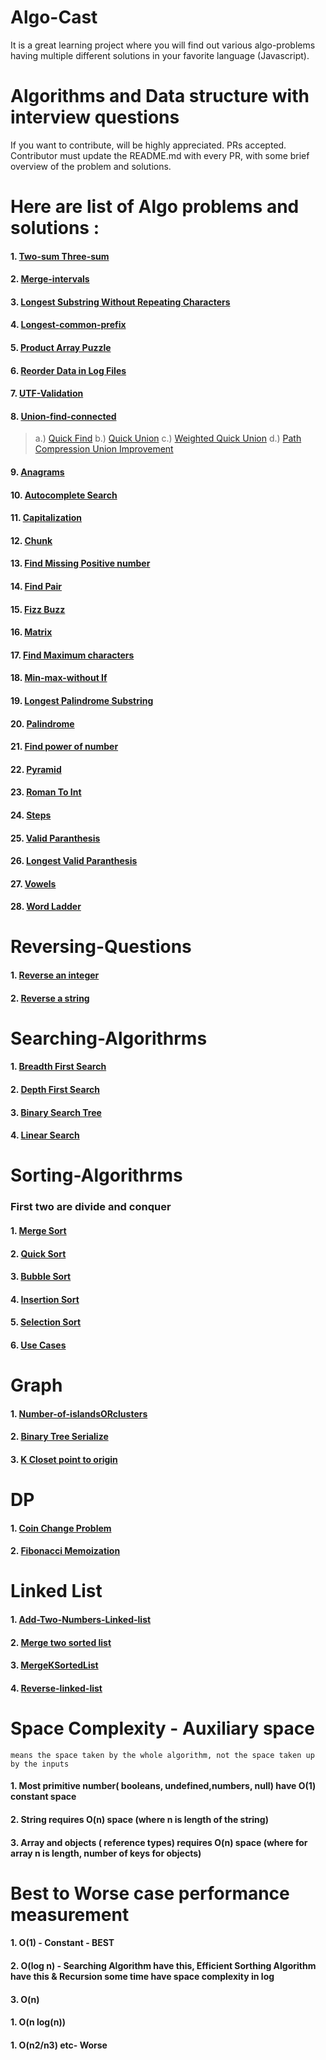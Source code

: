 # Algo-Cast
  It is a great learning project where you will find out various algo-problems having multiple different solutions in your favorite language (Javascript).
  
# Algorithms and Data structure with interview questions

  If you want to contribute, will be highly appreciated. PRs accepted.
  Contributor must update the README.md with every PR, with some brief overview of the problem and solutions.

# Here are list of Algo problems and solutions : 
 #### 1. [Two-sum Three-sum](https://github.com/vivekdogra02/Algo-cast/tree/master/excerises/2sum-3sum)
 #### 2. [Merge-intervals](https://github.com/vivekdogra02/Algo-cast/tree/master/excerises/Array-question/merge-intervals)
 #### 3. [Longest Substring Without Repeating Characters](https://github.com/vivekdogra02/Algo-cast/blob/master/excerises/Longest%20Substring%20Without%20Repeating%20Characters/index.js)
 #### 4. [Longest-common-prefix](https://github.com/vivekdogra02/Algo-cast/blob/master/excerises/Longest-common-prefix/index.js)
 #### 5. [Product Array Puzzle](https://github.com/vivekdogra02/Algo-cast/blob/master/excerises/Product%20Array%20Puzzle/index.js)
 #### 6. [Reorder Data in Log Files](https://github.com/vivekdogra02/Algo-cast/blob/master/excerises/Reorder%20Data%20in%20Log%20Files/index.js)
 #### 7. [UTF-Validation](https://github.com/vivekdogra02/Algo-cast/blob/master/excerises/UTF-8-Validation/index.js)
 #### 8. [Union-find-connected](https://github.com/vivekdogra02/Algo-cast/tree/master/excerises/Union-find-connected)
 > a.) [Quick Find](https://github.com/vivekdogra02/Algo-cast/blob/master/excerises/Union-find-connected/quick-find.js)
 > b.) [Quick Union](https://github.com/vivekdogra02/Algo-cast/blob/master/excerises/Union-find-connected/quick-union.js)
 > c.) [Weighted Quick Union](https://github.com/vivekdogra02/Algo-cast/blob/master/excerises/Union-find-connected/weighted-quick-union-improvement.js)
 > d.) [Path Compression Union Improvement](https://github.com/vivekdogra02/Algo-cast/blob/master/excerises/Union-find-connected/path-compression-union-improvement2.js)
 #### 9. [Anagrams](https://github.com/vivekdogra02/Algo-cast/blob/master/excerises/anagrams/index.js)
 #### 10. [Autocomplete Search](https://github.com/vivekdogra02/Algo-cast/blob/master/excerises/autocomplete-search/index.js)
 #### 11. [Capitalization](https://github.com/vivekdogra02/Algo-cast/blob/master/excerises/capitalization/index.js)
 #### 12. [Chunk](https://github.com/vivekdogra02/Algo-cast/blob/master/excerises/chunk/index.js)
 #### 13. [Find Missing Positive number](https://github.com/vivekdogra02/Algo-cast/blob/master/excerises/find-missing-first-positive-number-stripe/index.js)
 #### 14. [Find Pair](https://github.com/vivekdogra02/Algo-cast/blob/master/excerises/findPair/index.js)
 #### 15. [Fizz Buzz](https://github.com/vivekdogra02/Algo-cast/blob/master/excerises/fizzbuzz/index.js)
 #### 16. [Matrix](https://github.com/vivekdogra02/Algo-cast/blob/master/excerises/matrix/index.js)
 #### 17. [Find Maximum characters](https://github.com/vivekdogra02/Algo-cast/blob/master/excerises/maxChars/index.js)
 #### 18. [Min-max-without If](https://github.com/vivekdogra02/Algo-cast/blob/master/excerises/min-max-withoutIf/index.js)
 #### 19. [Longest Palindrome Substring](https://github.com/vivekdogra02/Algo-cast/tree/master/excerises/palindromes-questions/Longest%20Palindromic%20Substring)
 #### 20. [Palindrome](https://github.com/vivekdogra02/Algo-cast/blob/master/excerises/palindromes-questions/palidrome/index.js)
 #### 21. [Find power of number](https://github.com/vivekdogra02/Algo-cast/blob/master/excerises/pow/index.js)
 #### 22. [Pyramid](https://github.com/vivekdogra02/Algo-cast/blob/master/excerises/pyramid/index.js)
 #### 23. [Roman To Int](https://github.com/vivekdogra02/Algo-cast/blob/master/excerises/romanToInt/index.js)
 #### 24. [Steps](https://github.com/vivekdogra02/Algo-cast/blob/master/excerises/steps/index.js)
 #### 25. [Valid Paranthesis](https://github.com/vivekdogra02/Algo-cast/blob/master/excerises/valid-paranthesis/index.js)
 #### 26. [Longest Valid Paranthesis](https://github.com/vivekdogra02/Algo-cast/blob/master/excerises/valid-paranthesis/longest-valid-parenthesis.js)
 #### 27. [Vowels](https://github.com/vivekdogra02/Algo-cast/blob/master/excerises/vowels/index.js)
 #### 28. [Word Ladder](https://github.com/vivekdogra02/Algo-cast/blob/master/excerises/word-ladder/word-ladder.js)
 
 # Reversing-Questions
 #### 1. [Reverse an integer](https://github.com/vivekdogra02/Algo-cast/blob/master/excerises/Reversing-Questions/reverse-int/index.js)
 #### 2. [Reverse a string](https://github.com/vivekdogra02/Algo-cast/blob/master/excerises/Reversing-Questions/reverse-string/index.js)
 
 # Searching-Algorithrms
  #### 1. [Breadth First Search](https://github.com/vivekdogra02/Algo-cast/blob/master/excerises/Searching-Algorithrms/BFS.js)
  #### 2. [Depth First Search](https://github.com/vivekdogra02/Algo-cast/blob/master/excerises/Searching-Algorithrms/DFS.js)
  #### 3. [Binary Search Tree](https://github.com/vivekdogra02/Algo-cast/blob/master/excerises/Searching-Algorithrms/binary-search-tree.js)
  #### 4. [Linear Search](https://github.com/vivekdogra02/Algo-cast/blob/master/excerises/Searching-Algorithrms/linear-search.js)
 
  # Sorting-Algorithrms
  ### First two are divide and conquer
  #### 1. [Merge Sort](https://github.com/vivekdogra02/Algo-cast/blob/master/excerises/Sorting-Algorithrms/divide-conquer/merge-sort.js)
  #### 2. [Quick Sort](https://github.com/vivekdogra02/Algo-cast/blob/master/excerises/Sorting-Algorithrms/divide-conquer/quick-sort.js)
  #### 3. [Bubble Sort](https://github.com/vivekdogra02/Algo-cast/blob/master/excerises/Sorting-Algorithrms/bubble-sort.js)
  #### 4. [Insertion Sort](https://github.com/vivekdogra02/Algo-cast/blob/master/excerises/Sorting-Algorithrms/insertion-sort.js)
  #### 5. [Selection Sort](https://github.com/vivekdogra02/Algo-cast/blob/master/excerises/Sorting-Algorithrms/selection-sort.js)
  #### 6. [Use Cases](https://github.com/vivekdogra02/Algo-cast/blob/master/excerises/Sorting-Algorithrms/sort.js)
 
 
 # Graph
 #### 1. [Number-of-islandsORclusters](https://github.com/vivekdogra02/Algo-cast/blob/master/excerises/Number-of-islandsORclusters/index.js)
 #### 2. [Binary Tree Serialize](https://github.com/vivekdogra02/Algo-cast/blob/master/excerises/binary-tree-serialize-de-S/index.js)
 #### 3. [K Closet point to origin](https://github.com/vivekdogra02/Algo-cast/blob/master/excerises/k-closet-points-to-origin/index.js)
 
 # DP
 #### 1. [Coin Change Problem](https://github.com/vivekdogra02/Algo-cast/blob/master/excerises/coin-change-problem-Dynamic-Prog/index.js)
 #### 2. [Fibonacci Memoization](https://github.com/vivekdogra02/Algo-cast/blob/master/excerises/fibo-memoization-staircase/fibonacci-memo.js)
 
 
 # Linked List
 #### 1. [Add-Two-Numbers-Linked-list](https://github.com/vivekdogra02/Algo-cast/blob/master/excerises/LinkedList/Add-Two-Numbers-Linked-list/index.js) 
 #### 2. [Merge two sorted list](https://github.com/vivekdogra02/Algo-cast/blob/master/excerises/LinkedList/Merge2SortedLists/index.js) 
 #### 3. [MergeKSortedList](https://github.com/vivekdogra02/Algo-cast/blob/master/excerises/LinkedList/MergeKSortedList/index.js) 
 #### 4. [Reverse-linked-list](https://github.com/vivekdogra02/Algo-cast/blob/master/excerises/LinkedList/Reverse-linklist/index.js) 
 
 
 # Space Complexity - Auxiliary space 
    means the space taken by the whole algorithm, not the space taken up by the inputs
  #### 1. Most primitive number( booleans, undefined,numbers, null) have O(1) constant space
  #### 2. String requires  O(n) space (where n is length of the string)
  #### 3. Array and objects ( reference types) requires  O(n) space (where  for array n is length, number of keys for objects)
  
  # Best to Worse case performance measurement
  #### 1. O(1) - Constant - BEST
  #### 2. O(log n)  - Searching Algorithm have this, Efficient Sorthing Algorithm have this & Recursion some time have space complexity in log
  #### 3. O(n)  
  #### 1. O(n log(n)) 
  #### 1. O(n2/n3) etc- Worse 
  
  

